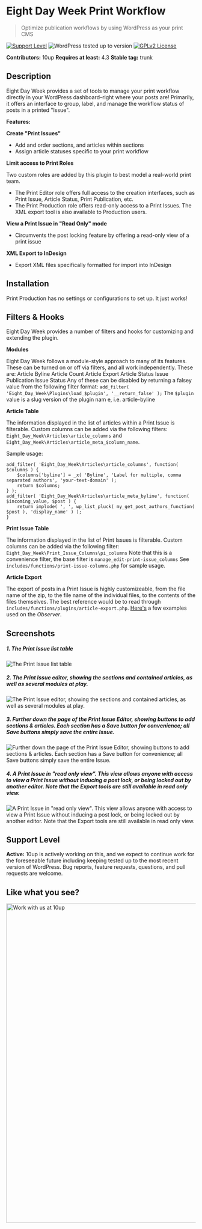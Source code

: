 # Eight Day Week Print Workflow

> Optimize publication workflows by using WordPress as your print CMS

[![Support Level](https://img.shields.io/badge/support-active-green.svg)](#support-level) ![WordPress tested up to version](https://img.shields.io/badge/WordPress-v4.4%20tested-success.svg) [![GPLv2 License](https://img.shields.io/github/license/10up/eight-day-week.svg)](https://github.com/10up/eight-day-week/blob/develop/LICENSE.md)

**Contributors:** 10up
**Requires at least:** 4.3
**Stable tag:** trunk

## Description

Eight Day Week provides a set of tools to manage your print workflow directly in your WordPress dashboard–right where your posts are!
Primarily, it offers an interface to group, label, and manage the workflow status of posts in a printed "Issue".

**Features:**

**Create "Print Issues"**

- Add and order sections, and articles within sections
- Assign article statuses specific to your print workflow

**Limit access to Print Roles**

Two custom roles are added by this plugin to best model a real-world print team.

- The Print Editor role offers full access to the creation interfaces, such as Print Issue, Article Status, Print Publication, etc.
- The Print Production role offers read-only access to a Print Issues. The XML export tool is also available to Production users.

**View a Print Issue in "Read Only" mode**

- Circumvents the post locking feature by offering a read-only view of a print issue

**XML Export to InDesign**

- Export XML files specifically formatted for import into InDesign

## Installation

Print Production has no settings or configurations to set up. It just works!

## Filters & Hooks
Eight Day Week provides a number of filters and hooks for customizing and extending the plugin.

**Modules**

Eight Day Week follows a module-style approach to many of its features. These can be turned on or off via filters, and all work independently.
These are:
Article Byline
Article Count
Article Export
Article Status
Issue Publication
Issue Status
Any of these can be disabled by returning a falsey value from the following filter format:
`add_filter( 'Eight_Day_Week\Plugins\load_$plugin', '__return_false' );`
The `$plugin` value is a slug version of the plugin nam e, i.e. article-byline

**Article Table**

The information displayed in the list of articles within a Print Issue is filterable. Custom columns can be added via the following filters: `Eight_Day_Week\Articles\article_columns` and `Eight_Day_Week\Articles\article_meta_$column_name`.

Sample usage:

	add_filter( 'Eight_Day_Week\Articles\article_columns', function( $columns ) {
	    $columns['byline'] = _x( 'Byline', 'Label for multiple, comma separated authors', 'your-text-domain' );
	    return $columns;
	} );
	add_filter( 'Eight_Day_Week\Articles\article_meta_byline', function( $incoming_value, $post ) {
	    return implode( ', ', wp_list_pluck( my_get_post_authors_function( $post ), 'display_name' ) );
	}


**Print Issue Table**

The information displayed in the list of Print Issues is filterable. Custom columns can be added via the following filter:
`Eight_Day_Week\Print_Issue_Columns\pi_columns`
Note that this is a convenience filter, the base filter is `manage_edit-print-issue_columns`
See `includes/functions/print-issue-columns.php` for sample usage.

**Article Export**

The export of posts in a Print Issue is highly customizeable, from the file name of the zip, to the file name of the individual files, to the contents of the files themselves.
The best reference would be to read through `includes/functions/plugins/article-export.php`.
[Here's](https://gist.github.com/joshlevinson/4a2c3ed78b21b3c54eba) a few examples used on the *Observer*.

## Screenshots

##### 1. The Print Issue list table #####
![The Print Issue list table](http://ps.w.org/eight-day-week-print-workflow/assets/screenshot-1.png)

##### 2. The Print Issue editor, showing the sections and contained articles, as well as several modules at play. #####
![The Print Issue editor, showing the sections and contained articles, as well as several modules at play.](http://ps.w.org/eight-day-week-print-workflow/assets/screenshot-2.png)

##### 3. Further down the page of the Print Issue Editor, showing buttons to add sections & articles. Each section has a Save button for convenience; all Save buttons simply save the entire Issue. #####
![Further down the page of the Print Issue Editor, showing buttons to add sections & articles. Each section has a Save button for convenience; all Save buttons simply save the entire Issue.](http://ps.w.org/eight-day-week-print-workflow/assets/screenshot-3.png)

##### 4. A Print Issue in "read only view". This view allows anyone with access to view a Print Issue without inducing a post lock, or being locked out by another editor. Note that the Export tools are still available in read only view. #####
![A Print Issue in "read only view". This view allows anyone with access to view a Print Issue without inducing a post lock, or being locked out by another editor. Note that the Export tools are still available in read only view.](http://ps.w.org/eight-day-week-print-workflow/assets/screenshot-4.png)

## Support Level

**Active:** 10up is actively working on this, and we expect to continue work for the foreseeable future including keeping tested up to the most recent version of WordPress.  Bug reports, feature requests, questions, and pull requests are welcome.

## Like what you see?

<a href="http://10up.com/contact/"><img src="https://10updotcom-wpengine.s3.amazonaws.com/uploads/2016/10/10up-Github-Banner.png" width="850" alt="Work with us at 10up"></a>
